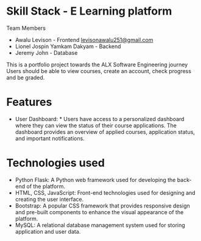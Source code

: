 # Skill Stack - E Learning platform

Team Members
* Awalu Levison - Frontend <levisonawalu251@gmail.com>
* Lionel Jospin Yamkam Dakyam - Backend <email>
* Jeremy John - Database <email>

This is a portfolio project towards the ALX Software Engineering journey
Users should be able to view courses, create an account, check progress and be graded.
# Features
* User Dashboard: *
Users have access to a personalized dashboard where they can view the status of their course applications. The dashboard provides an overview of applied courses, application status, and important notifications.


# Technologies used
* Python Flask: A Python web framework used for developing the back-end of the platform.
* HTML, CSS, JavaScript: Front-end technologies used for designing and creating the user interface.
* Bootstrap: A popular CSS framework that provides responsive design and pre-built components to enhance the visual appearance of the platform.
* MySQL: A relational database management system used for storing application and user data.
